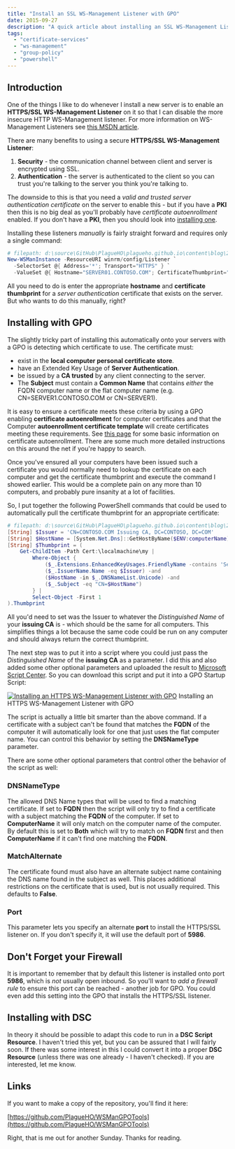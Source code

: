 ```yaml
---
title: "Install an SSL WS-Management Listener with GPO"
date: 2015-09-27
description: "A quick article about installing an SSL WS-Management Listener with GPO."
tags:
  - "certificate-services"
  - "ws-management"
  - "group-policy"
  - "powershell"
---
```


## Introduction

One of the things I like to do whenever I install a new server is to enable an **HTTPS/SSL WS-Management Listener** on it so that I can disable the more insecure HTTP WS-Management listener. For more information on WS-Management Listeners see [this MSDN article](https://msdn.microsoft.com/en-us/library/aa384372%28v=vs.85%29.aspx).

There are many benefits to using a secure **HTTPS/SSL WS-Management Listener**:

1. **Security** - the communication channel between client and server is encrypted using SSL.
1. **Authentication** - the server is authenticated to the client so you can trust you're talking to the server you think you're talking to.

The downside to this is that you need a _valid and trusted server authentication certificate_ on the server to enable this - but if you have a **PKI** then this is no big deal as you'll probably have _certificate autoenrollment_ enabled. If you don't have a **PKI**, then you should look into [installing one](https://technet.microsoft.com/en-us/library/cc772393%28v=ws.10%29.aspx).

Installing these listeners _manually_ is fairly straight forward and requires only a single command:

```powershell
# filepath: d:\source\GitHub\PlagueHO\plagueho.github.io\content\blog\2015\09\2015-09-27-install-an-ssl-ws-management-listener-with-gpo.md
New-WSManInstance -ResourceURI winrm/config/Listener `
  -SelectorSet @{ Address='*'; Transport="HTTPS" } `
  -ValueSet @{ Hostname="SERVER01.CONTOSO.COM"; CertificateThumbprint="09 49 93 24 53 81 32 16 b7 44 8b 47 ca af 56 3a ef 9f 10 2d" }
```

All you need to do is enter the appropriate **hostname** and **certificate thumbprint** for a _server authentication_ certificate that exists on the server. But who wants to do this manually, right?

## Installing with GPO

The slightly tricky part of installing this automatically onto your servers with a GPO is detecting which certificate to use. The certificate must:

- exist in the **local computer personal certificate store**.
- have an Extended Key Usage of **Server Authentication**.
- be issued by a **CA trusted** by any client connecting to the server.
- The **Subject** must contain a **Common Name** that contains _either_ the FQDN computer name or the flat computer name (e.g. CN=SERVER1.CONTOSO.COM or CN=SERVER1).

It is easy to ensure a certificate meets these criteria by using a GPO enabling **certificate autoenrollment** for computer certificates and that the Computer **autoenrollment certificate template** will create certificates meeting these requirements. See [this page](https://technet.microsoft.com/en-us/library/cc731522.aspx) for some basic information on certificate autoenrollment. There are some much more detailed instructions on this around the net if you're happy to search.

Once you've ensured all your computers have been issued such a certificate you would normally need to lookup the certificate on each computer and get the certificate thumbprint and execute the command I showed earlier. This would be a complete pain on any more than 10 computers, and probably pure insanity at a lot of facilities.

So, I put together the following PowerShell commands that could be used to automatically pull the certificate thumbprint for an appropriate certificate:

```powershell
# filepath: d:\source\GitHub\PlagueHO\plagueho.github.io\content\blog\2015\09\2015-09-27-install-an-ssl-ws-management-listener-with-gpo.md
[String] $Issuer = 'CN=CONTOSO.COM Issuing CA, DC=CONTOSO, DC=COM'
[String] $HostName = [System.Net.Dns]::GetHostByName($ENV:computerName).Hostname
[String] $Thumbprint = (
    Get-ChildItem -Path Cert:\localmachine\my |
        Where-Object {
            ($_.Extensions.EnhancedKeyUsages.FriendlyName -contains 'Server Authentication') -and
            ($_.IssuerName.Name -eq $Issuer) -and
            ($HostName -in $_.DNSNameList.Unicode) -and
            ($_.Subject -eq "CN=$HostName")
        } |
        Select-Object -First 1
).Thumbprint
```

All you'd need to set was the Issuer to whatever the _Distinguished Name_ of your **issuing CA** is - which should be the same for all computers. This simplifies things a lot because the same code could be run on any computer and should always return the correct thumbprint.

The next step was to put it into a script where you could just pass the _Distinguished Name_ of the **issuing CA** as a parameter. I did this and also added some other optional parameters and uploaded the result to [Microsoft Script Center](https://gallery.technet.microsoft.com/scriptcenter/PowerShell-used-to-easily-22067907). So you can download this script and put it into a GPO Startup Script:

[![Installing an HTTPS WS-Management Listener with GPO](/assets/images/blog/ss_gpo_httpswsmanlistener.png)](/assets/images/blog/ss_gpo_httpswsmanlistener.png)
Installing an HTTPS WS-Management Listener with GPO

The script is actually a little bit smarter than the above command. If a certificate with a subject can't be found that matches the **FQDN** of the computer it will automatically look for one that just uses the flat computer name. You can control this behavior by setting the **DNSNameType** parameter.

There are some other optional parameters that control other the behavior of the script as well:

### DNSNameType

The allowed DNS Name types that will be used to find a matching certificate. If set to **FQDN** then the script will only try to find a certificate with a subject matching the **FQDN** of the computer. If set to **ComputerName** it will only match on the computer name of the computer. By default this is set to **Both** which will try to match on **FQDN** first and then **ComputerName** if it can't find one matching the **FQDN**.

### MatchAlternate

The certificate found must also have an alternate subject name containing the DNS name found in the subject as well. This places additional restrictions on the certificate that is used, but is not usually required. This defaults to **False**.

### Port

This parameter lets you specify an alternate **port** to install the HTTPS/SSL listener on. If you don't specify it, it will use the default port of **5986**.

## Don't Forget your Firewall

It is important to remember that by default this listener is installed onto port **5986**, which is _not_ usually open inbound. So you'll want to _add a firewall rule_ to ensure this port can be reached - another job for GPO. You could even add this setting into the GPO that installs the HTTPS/SSL listener.

## Installing with DSC

In theory it should be possible to adapt this code to run in a **DSC Script Resource**. I haven't tried this yet, but you can be assured that I will fairly soon. If there was some interest in this I could convert it into a proper **DSC Resource** (unless there was one already - I haven't checked). If you are interested, let me know.

## Links

If you want to make a copy of the repository, you'll find it here:

[https://github.com/PlagueHO/WSManGPOTools](https://github.com/PlagueHO/WSManGPOTools)

Right, that is me out for another Sunday. Thanks for reading.
